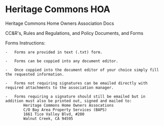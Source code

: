 # Heritage Commons HOA

Heritage Commons Home Owners Association Docs

CC&R's, Rules and Regulations, and Policy Documents, and Forms

Forms Instructions:

    -   Forms are provided in text (.txt) form.
    
    -   Forms can be coppied into any document editor.
    
    -   Once coppied into the document editor of your choice simply fill the requested information.

    -   Forms not requiring signatures can be emailed directly with required attachments to the association manager.

    -   Forms requiring a signature should still be emailed but in addition must also be printed out, signed and mailed to:
            Heritage Commons Home Owners Assocations
            C/O Bay Area Property Services (BAPS)
            1661 Tice Valley Blvd, #200
            Walnut Creek, CA 94595